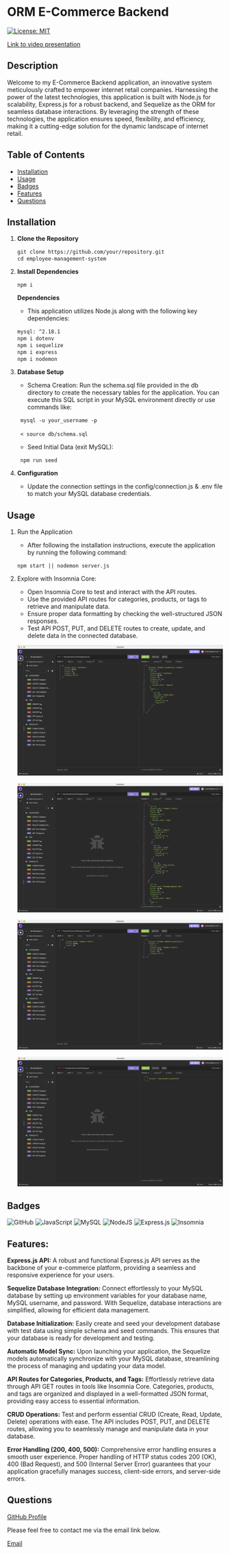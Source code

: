 # ORM E-Commerce Backend

[![License: MIT](https://img.shields.io/badge/License-MIT-yellow.svg)](https://opensource.org/licenses/MIT)

[Link to video presentation](https://drive.google.com/file/d/1ORioXpBNkgLfxZnT2S-0JrYgwSY513V0/view)

## Description

Welcome to my E-Commerce Backend application, an innovative system meticulously crafted to empower internet retail companies. Harnessing the power of the latest technologies, this application is built with Node.js for scalability, Express.js for a robust backend, and Sequelize as the ORM for seamless database interactions. By leveraging the strength of these technologies, the application ensures speed, flexibility, and efficiency, making it a cutting-edge solution for the dynamic landscape of internet retail.

## Table of Contents
- [Installation](#installation)
- [Usage](#usage)
- [Badges](#badges)
- [Features](#features)
- [Questions](#questions)

## Installation
1. **Clone the Repository**
    ```
    git clone https://github.com/your/repository.git
    cd employee-management-system
    ```
2. **Install Dependencies**
    ```
    npm i
    ```
    **Dependencies**

    - This application utilizes Node.js along with the following key dependencies:
    ```
    mysql: ^2.18.1
    npm i dotenv
    npm i sequelize
    npm i express
    npm i nodemon
    ```
3. **Database Setup**
   - Schema Creation: Run the schema.sql file provided in the db directory to create the necessary tables for the application. You can execute this SQL script in your MySQL environment directly or use commands like:
   ```
    mysql -u your_username -p

    < source db/schema.sql
   ```
   - Seed Initial Data (exit MySQL):

   ```
    npm run seed
   ```
4. **Configuration**
    - Update the connection settings in the config/connection.js & .env file to match your MySQL database credentials.

## Usage

1. Run the Application

    - After following the installation instructions, execute the application by running the following command:

    ```
    npm start || nodemon server.js
    ```

2. Explore with Insomnia Core:

    - Open Insomnia Core to test and interact with the API routes.
    - Use the provided API routes for categories, products, or tags to retrieve and manipulate data.
    - Ensure proper data formatting by checking the well-structured JSON responses.
    - Test API POST, PUT, and DELETE routes to create, update, and delete data in the connected database.

    ![create product](./assets/images/screen_shot_create_product.png)

    ![all products](./assets/images/screen_shot_all_products.png)

    ![update product](./assets/images//screen_shot_update_product.png)

    ![delete tag](./assets/images/screen_shot_delete_tag.png)

## Badges
![GitHub](https://img.shields.io/badge/github-%23121011.svg?style=for-the-badge&logo=github&logoColor=white)
![JavaScript](https://img.shields.io/badge/javascript-%23323330.svg?style=for-the-badge&logo=javascript&logoColor=%23F7DF1E)
![MySQL](https://img.shields.io/badge/mysql-%2300f.svg?style=for-the-badge&logo=mysql&logoColor=white)
![NodeJS](https://img.shields.io/badge/node.js-6DA55F?style=for-the-badge&logo=node.js&logoColor=white)
![Express.js](https://img.shields.io/badge/express.js-%23404d59.svg?style=for-the-badge&logo=express&logoColor=%2361DAFB)
![Insomnia](https://img.shields.io/badge/Insomnia-black?style=for-the-badge&logo=insomnia&logoColor=5849BE)

## Features:
**Express.js API:** A robust and functional Express.js API serves as the backbone of your e-commerce platform, providing a seamless and responsive experience for your users.

**Sequelize Database Integration:** Connect effortlessly to your MySQL database by setting up environment variables for your database name, MySQL username, and password. With Sequelize, database interactions are simplified, allowing for efficient data management.

**Database Initialization:** Easily create and seed your development database with test data using simple schema and seed commands. This ensures that your database is ready for development and testing.

**Automatic Model Sync:** Upon launching your application, the Sequelize models automatically synchronize with your MySQL database, streamlining the process of managing and updating your data model.

**API Routes for Categories, Products, and Tags:** Effortlessly retrieve data through API GET routes in tools like Insomnia Core. Categories, products, and tags are organized and displayed in a well-formatted JSON format, providing easy access to essential information.

**CRUD Operations:** Test and perform essential CRUD (Create, Read, Update, Delete) operations with ease. The API includes POST, PUT, and DELETE routes, allowing you to seamlessly manage and manipulate data in your database.

**Error Handling (200, 400, 500):** Comprehensive error handling ensures a smooth user experience. Proper handling of HTTP status codes 200 (OK), 400 (Bad Request), and 500 (Internal Server Error) guarantees that your application gracefully manages success, client-side errors, and server-side errors.

## Questions
[GitHub Profile](https://github.com/ltrokey)

Please feel free to contact me via the email link below.

[Email](mailto:trokeyln@gmail.com)